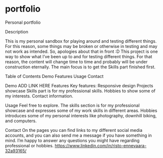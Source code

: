 # portfolio
Personal portfolio

Description

This is my personal sandbox for playing around and testing different things. For this reason, some things may be broken or otherwise in testing and may not work as intended. So, apologies about that in front :D
This project is one way to show what I’ve been up to and for testing different things. For that reason, the content will change time to time and probably will be under construction eternally. The main focus is to get the Skills part finished first. 

Table of Contents
Demo
Features
Usage
Contact

Demo
ADD LINK HERE
Features
Key features:
Responsive design
Projects showcase
Skills part is for my professional skills.
Hobbies to show some of my interests.
Contact information.

Usage
Feel free to explore. The skills section is for my professional showcase and expresses some of my work skills in different areas. 
Hobbies introduces some of my personal interests like photography, downhill biking, and computers. 

Contact
On the pages you can find links to my different social media accounts, and you can also send me a message if you have something in mind. I’m happy to answer any questions you might have regarding professional or hobbies.
https://www.linkedin.com/in/risto-ennevaara-32a93165/ 


